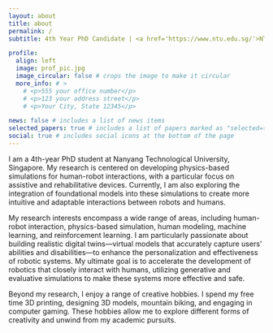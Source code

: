 ```yaml
---
layout: about
title: about
permalink: /
subtitle: 4th Year PhD Candidate | <a href='https://www.ntu.edu.sg/'>NTU</a>, Nanyang Technological University Singapore | <a href='https://www.linkedin.com/company/rris?originalSubdomain=sg/'> RRIS</a>, Rehabilitation Research Institute of Singapore

profile:
  align: left
  image: prof_pic.jpg
  image_circular: false # crops the image to make it circular
  more_info: # >
    # <p>555 your office number</p>
    # <p>123 your address street</p>
    # <p>Your City, State 12345</p>

news: false # includes a list of news items
selected_papers: true # includes a list of papers marked as "selected={true}"
social: true # includes social icons at the bottom of the page
---
```


I am a 4th-year PhD student at Nanyang Technological University, Singapore. My research is centered on developing physics-based simulations for human-robot interactions, with a particular focus on assistive and rehabilitative devices. Currently, I am also exploring the integration of foundational models into these simulations to create more intuitive and adaptable interactions between robots and humans.

My research interests encompass a wide range of areas, including human-robot interaction, physics-based simulation, human modeling, machine learning, and reinforcement learning. I am particularly passionate about building realistic digital twins—virtual models that accurately capture users' abilities and disabilities—to enhance the personalization and effectiveness of robotic systems. My ultimate goal is to accelerate the development of robotics that closely interact with humans, utilizing generative and evaluative simulations to make these systems more effective and safe.

Beyond my research, I enjoy a range of creative hobbies. I spend my free time 3D printing, designing 3D models, mountain biking, and engaging in computer gaming. These hobbies allow me to explore different forms of creativity and unwind from my academic pursuits.